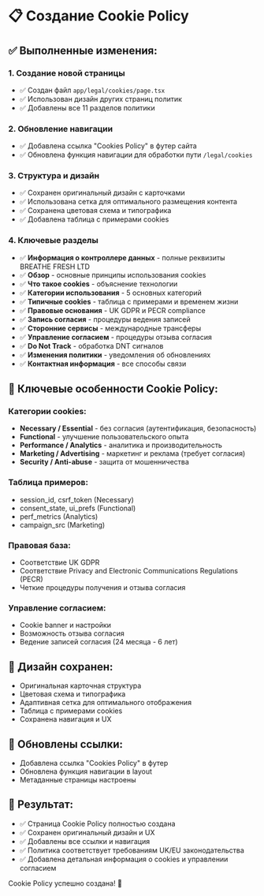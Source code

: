# 📋 Создание Cookie Policy

## ✅ **Выполненные изменения:**

### 1. **Создание новой страницы**
- ✅ Создан файл `app/legal/cookies/page.tsx`
- ✅ Использован дизайн других страниц политик
- ✅ Добавлены все 11 разделов политики

### 2. **Обновление навигации**
- ✅ Добавлена ссылка "Cookies Policy" в футер сайта
- ✅ Обновлена функция навигации для обработки пути `/legal/cookies`

### 3. **Структура и дизайн**
- ✅ Сохранен оригинальный дизайн с карточками
- ✅ Использована сетка для оптимального размещения контента
- ✅ Сохранена цветовая схема и типографика
- ✅ Добавлена таблица с примерами cookies

### 4. **Ключевые разделы**
- ✅ **Информация о контроллере данных** - полные реквизиты BREATHE FRESH LTD
- ✅ **Обзор** - основные принципы использования cookies
- ✅ **Что такое cookies** - объяснение технологии
- ✅ **Категории использования** - 5 основных категорий
- ✅ **Типичные cookies** - таблица с примерами и временем жизни
- ✅ **Правовые основания** - UK GDPR и PECR compliance
- ✅ **Запись согласия** - процедуры ведения записей
- ✅ **Сторонние сервисы** - международные трансферы
- ✅ **Управление согласием** - процедуры отзыва согласия
- ✅ **Do Not Track** - обработка DNT сигналов
- ✅ **Изменения политики** - уведомления об обновлениях
- ✅ **Контактная информация** - все способы связи

## 🎯 **Ключевые особенности Cookie Policy:**

### **Категории cookies:**
- **Necessary / Essential** - без согласия (аутентификация, безопасность)
- **Functional** - улучшение пользовательского опыта
- **Performance / Analytics** - аналитика и производительность
- **Marketing / Advertising** - маркетинг и реклама (требует согласия)
- **Security / Anti-abuse** - защита от мошенничества

### **Таблица примеров:**
- session_id, csrf_token (Necessary)
- consent_state, ui_prefs (Functional)
- perf_metrics (Analytics)
- campaign_src (Marketing)

### **Правовая база:**
- Соответствие UK GDPR
- Соответствие Privacy and Electronic Communications Regulations (PECR)
- Четкие процедуры получения и отзыва согласия

### **Управление согласием:**
- Cookie banner и настройки
- Возможность отзыва согласия
- Ведение записей согласия (24 месяца - 6 лет)

## 🎨 **Дизайн сохранен:**
- Оригинальная карточная структура
- Цветовая схема и типографика
- Адаптивная сетка для оптимального отображения
- Таблица с примерами cookies
- Сохранена навигация и UX

## 🔗 **Обновлены ссылки:**
- Добавлена ссылка "Cookies Policy" в футер
- Обновлена функция навигации в layout
- Метаданные страницы настроены

## 🎯 **Результат:**
- ✅ Страница Cookie Policy полностью создана
- ✅ Сохранен оригинальный дизайн и UX
- ✅ Добавлены все ссылки и навигация
- ✅ Политика соответствует требованиям UK/EU законодательства
- ✅ Добавлена детальная информация о cookies и управлении согласием

Cookie Policy успешно создана! 🎉
